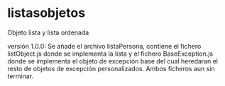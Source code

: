 # listasobjetos
Objeto lista y lista ordenada

versión 1.0.0:
Se añade el archivo listaPersona, contiene el fichero listObject.js donde se implementa la lista
y el fichero BaseException.js donde se implementa el objeto de excepción base 
del cual heredaran el resto de objetos de excepción personalizados. Ambos ficheros aun sin terminar.